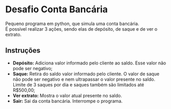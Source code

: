 # Desafio Conta Bancária
Pequeno programa em python, que simula uma conta bancária.<br>
É possível realizar 3 ações, sendo elas de depósito, de saque e de ver o extrato.
## Instruções
- **Depósito:** Adiciona valor informado pelo cliente ao saldo. Esse valor não pode ser negativo;
- **Saque:** Retira do saldo valor informado pelo cliente. O valor de saque não pode ser negativo e nem ultrapassar o valor presente no saldo. Limite de 3 saques por dia e saques também são limitados até R$500,00;
- **Ver extrato:** Mostra o valor atual presente no saldo.
- **Sair:** Sai da conta bancária. Interrompe o programa.  
